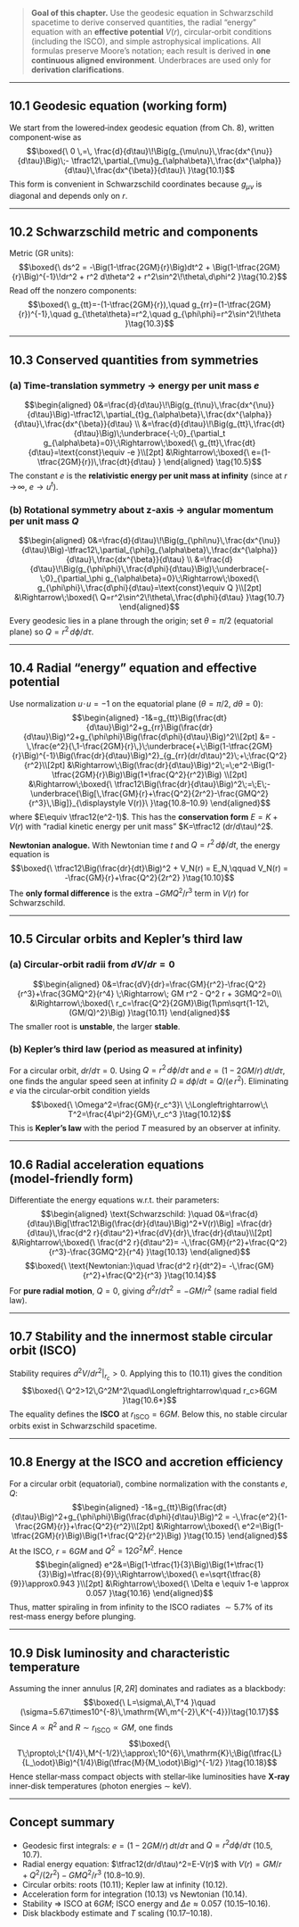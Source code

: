 
> **Goal of this chapter.** Use the geodesic equation in Schwarzschild spacetime to derive conserved quantities, the radial “energy” equation with an **effective potential** $V(r)$, circular‑orbit conditions (including the ISCO), and simple astrophysical implications. All formulas preserve Moore’s notation; each result is derived in **one continuous aligned environment**. Underbraces are used only for **derivation clarifications**.

---

## 10.1 Geodesic equation (working form)
We start from the lowered‑index geodesic equation (from Ch. 8), written component‑wise as
$$\boxed{\ 0 \,=\, \frac{d}{d\tau}\!\Big(g_{\mu\nu}\,\frac{dx^{\nu}}{d\tau}\Big)\;-
\tfrac12\,\partial_{\mu}g_{\alpha\beta}\,\frac{dx^{\alpha}}{d\tau}\,\frac{dx^{\beta}}{d\tau}\ }\tag{10.1}$$
This form is convenient in Schwarzschild coordinates because $g_{\mu\nu}$ is diagonal and depends only on $r$.

---

## 10.2 Schwarzschild metric and components
Metric (GR units):
$$\boxed{\ ds^2 = -\Big(1-\tfrac{2GM}{r}\Big)dt^2 + \Big(1-\tfrac{2GM}{r}\Big)^{-1}\!dr^2 + r^2 d\theta^2 + r^2\sin^2\!\theta\,d\phi^2 }\tag{10.2}$$
Read off the nonzero components:
$$\boxed{\ g_{tt}=-(1-\tfrac{2GM}{r}),\quad g_{rr}=(1-\tfrac{2GM}{r})^{-1},\quad g_{\theta\theta}=r^2,\quad g_{\phi\phi}=r^2\sin^2\!\theta }\tag{10.3}$$

---

## 10.3 Conserved quantities from symmetries
### (a) Time‑translation symmetry → energy per unit mass $e$
$$\begin{aligned}
0&=\frac{d}{d\tau}\!\Big(g_{t\nu}\,\frac{dx^{\nu}}{d\tau}\Big)-\tfrac12\,\partial_{t}g_{\alpha\beta}\,\frac{dx^{\alpha}}{d\tau}\,\frac{dx^{\beta}}{d\tau}
\\
&=\frac{d}{d\tau}\!\Big(g_{tt}\,\frac{dt}{d\tau}\Big)\;\underbrace{-\;0}_{\partial_t g_{\alpha\beta}=0}\;\Rightarrow\;\boxed{\ g_{tt}\,\frac{dt}{d\tau}=\text{const}\equiv -e }\\[2pt]
&\Rightarrow\;\boxed{\ e=(1-\tfrac{2GM}{r})\,\frac{dt}{d\tau} }
\end{aligned} \tag{10.5}$$
The constant $e$ is the **relativistic energy per unit mass at infinity** (since at $r\!\to\!\infty$, $e\to u^t$).

### (b) Rotational symmetry about z‑axis → angular momentum per unit mass $Q$
$$\begin{aligned}
0&=\frac{d}{d\tau}\!\Big(g_{\phi\nu}\,\frac{dx^{\nu}}{d\tau}\Big)-\tfrac12\,\partial_{\phi}g_{\alpha\beta}\,\frac{dx^{\alpha}}{d\tau}\,\frac{dx^{\beta}}{d\tau}
\\
&=\frac{d}{d\tau}\!\Big(g_{\phi\phi}\,\frac{d\phi}{d\tau}\Big)\;\underbrace{-\;0}_{\partial_\phi g_{\alpha\beta}=0}\;\Rightarrow\;\boxed{\ g_{\phi\phi}\,\frac{d\phi}{d\tau}=\text{const}\equiv Q }\\[2pt]
&\Rightarrow\;\boxed{\ Q=r^2\sin^2\!\theta\,\frac{d\phi}{d\tau} }\tag{10.7}
\end{aligned}$$
Every geodesic lies in a plane through the origin; set $\theta=\pi/2$ (equatorial plane) so $Q=r^2\,d\phi/d\tau$.

---

## 10.4 Radial “energy” equation and effective potential
Use normalization $u\!\cdot\!u=-1$ on the equatorial plane ($\theta=\pi/2$, $d\theta=0$):
$$\begin{aligned}
-1&=g_{tt}\Big(\frac{dt}{d\tau}\Big)^2+g_{rr}\Big(\frac{dr}{d\tau}\Big)^2+g_{\phi\phi}\Big(\frac{d\phi}{d\tau}\Big)^2\\[2pt]
&= -\,\frac{e^2}{\,1-\frac{2GM}{r}\,}\;\underbrace{+\;\Big(1-\tfrac{2GM}{r}\Big)^{-1}\Big(\frac{dr}{d\tau}\Big)^2}_{g_{rr}(dr/d\tau)^2}\;+\;\frac{Q^2}{r^2}\\[2pt]
&\Rightarrow\;\Big(\frac{dr}{d\tau}\Big)^2\;=\;e^2-\Big(1-\tfrac{2GM}{r}\Big)\Big(1+\frac{Q^2}{r^2}\Big) \\[2pt]
&\Rightarrow\;\boxed{\ \tfrac12\Big(\frac{dr}{d\tau}\Big)^2\;=\;E\;-
\underbrace{\Big[\,\frac{GM}{r}+\frac{Q^2}{2r^2}-\frac{GMQ^2}{r^3}\,\Big]}_{\displaystyle V(r)}\ }\tag{10.8–10.9}
\end{aligned}$$
where $E\equiv \tfrac12(e^2-1)$. This has the **conservation form** $E=K+V(r)$ with “radial kinetic energy per unit mass” $K=\tfrac12 (dr/d\tau)^2$.

**Newtonian analogue.** With Newtonian time $t$ and $Q=r^2\,d\phi/dt$, the energy equation is
$$\boxed{\ \tfrac12\Big(\frac{dr}{dt}\Big)^2 + V_N(r) = E_N,\qquad V_N(r) = -\frac{GM}{r}+\frac{Q^2}{2r^2} }\tag{10.10}$$
The **only formal difference** is the extra $-GMQ^2/r^3$ term in $V(r)$ for Schwarzschild.

---

## 10.5 Circular orbits and Kepler’s third law
### (a) Circular‑orbit radii from $dV/dr=0$
$$\begin{aligned}
0&=\frac{dV}{dr}=\frac{GM}{r^2}-\frac{Q^2}{r^3}+\frac{3GMQ^2}{r^4}
\;\Rightarrow\; GM r^2 - Q^2 r + 3GMQ^2=0\\
&\Rightarrow\;\boxed{\ r_c=\frac{Q^2}{2GM}\Big(1\pm\sqrt{1-12\,(GM/Q)^2}\Big) }\tag{10.11}
\end{aligned}$$
The smaller root is **unstable**, the larger **stable**.

### (b) Kepler’s third law (period as measured at infinity)
For a circular orbit, $dr/d\tau=0$. Using $Q=r^2\,d\phi/d\tau$ and $e=(1-2GM/r)\,dt/d\tau$, one finds the angular speed seen at infinity $\Omega\equiv d\phi/dt=Q/(e\,r^2)$. Eliminating $e$ via the circular‑orbit condition yields
$$\boxed{\ \Omega^2=\frac{GM}{r_c^3}\ \;\Longleftrightarrow\;\ T^2=\frac{4\pi^2}{GM}\,r_c^3 }\tag{10.12}$$
This is **Kepler’s law** with the period $T$ measured by an observer at infinity.

---

## 10.6 Radial acceleration equations (model‑friendly form)
Differentiate the energy equations w.r.t. their parameters:
$$\begin{aligned}
\text{Schwarzschild: }\quad 0&=\frac{d}{d\tau}\Big[\tfrac12\Big(\frac{dr}{d\tau}\Big)^2+V(r)\Big]
=\frac{dr}{d\tau}\,\frac{d^2 r}{d\tau^2}+\frac{dV}{dr}\,\frac{dr}{d\tau}\\[2pt]
&\Rightarrow\;\boxed{\ \frac{d^2 r}{d\tau^2}= -\,\frac{GM}{r^2}+\frac{Q^2}{r^3}-\frac{3GMQ^2}{r^4} }\tag{10.13}
\end{aligned}$$
$$\boxed{\ \text{Newtonian:}\quad \frac{d^2 r}{dt^2}= -\,\frac{GM}{r^2}+\frac{Q^2}{r^3} }\tag{10.14}$$
For **pure radial motion**, $Q=0$, giving $d^2 r/d\tau^2= -GM/r^2$ (same radial field law).

---

## 10.7 Stability and the innermost stable circular orbit (ISCO)
Stability requires $d^2 V/dr^2\big|_{r_c}>0$. Applying this to (10.11) gives the condition
$$\boxed{\ Q^2>12\,G^2M^2\quad\Longleftrightarrow\quad r_c>6GM }\tag{10.6*}$$
The equality defines the **ISCO** at $r_{\text{ISCO}}=6GM$. Below this, no stable circular orbits exist in Schwarzschild spacetime.

---

## 10.8 Energy at the ISCO and accretion efficiency
For a circular orbit (equatorial), combine normalization with the constants $e,Q$:
$$\begin{aligned}
-1&=g_{tt}\Big(\frac{dt}{d\tau}\Big)^2+g_{\phi\phi}\Big(\frac{d\phi}{d\tau}\Big)^2
= -\,\frac{e^2}{1-\frac{2GM}{r}}+\frac{Q^2}{r^2}\\[2pt]
&\Rightarrow\;\boxed{\ e^2=\Big(1-\tfrac{2GM}{r}\Big)\Big(1+\frac{Q^2}{r^2}\Big) }\tag{10.15}
\end{aligned}$$
At the ISCO, $r=6GM$ and $Q^2=12G^2M^2$. Hence
$$\begin{aligned}
 e^2&=\Big(1-\tfrac{1}{3}\Big)\Big(1+\tfrac{1}{3}\Big)=\tfrac{8}{9}\;\Rightarrow\;\boxed{\ e=\sqrt{\tfrac{8}{9}}\approx0.943 }\\[2pt]
&\Rightarrow\;\boxed{\ \Delta e \equiv 1-e \approx 0.057 }\tag{10.16}
\end{aligned}$$
Thus, matter spiraling in from infinity to the ISCO radiates $\sim5.7\%$ of its rest‑mass energy before plunging.

---

## 10.9 Disk luminosity and characteristic temperature
Assuming the inner annulus $[R,2R]$ dominates and radiates as a blackbody:
$$\boxed{\ L=\sigma\,A\,T^4 }\quad (\sigma=5.67\times10^{-8}\,\mathrm{W\,m^{-2}\,K^{-4}})\tag{10.17}$$
Since $A\propto R^2$ and $R\sim r_{\text{ISCO}}\propto GM$, one finds
$$\boxed{\ T\;\propto\;L^{1/4}\,M^{-1/2}\;\approx\;10^{6}\,\mathrm{K}\;\Big(\tfrac{L}{L_\odot}\Big)^{1/4}\Big(\tfrac{M}{M_\odot}\Big)^{-1/2} }\tag{10.18}$$
Hence stellar‑mass compact objects with stellar‑like luminosities have **X‑ray** inner‑disk temperatures (photon energies $\sim$ keV).

---

## Concept summary
- Geodesic first integrals: $e=(1-2GM/r)\,dt/d\tau$ and $Q=r^2 d\phi/d\tau$ (10.5, 10.7).
- Radial energy equation: $\tfrac12(dr/d\tau)^2=E-V(r)$ with $V(r)=GM/r+Q^2/(2r^2)-GMQ^2/r^3$ (10.8–10.9).
- Circular orbits: roots (10.11); Kepler law at infinity (10.12).
- Acceleration form for integration (10.13) vs Newtonian (10.14).
- Stability ⇒ ISCO at $6GM$; ISCO energy and $\Delta e\approx0.057$ (10.15–10.16).
- Disk blackbody estimate and $T$ scaling (10.17–10.18).

